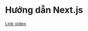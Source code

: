 # Hướng dẫn Next.js

[Link video](https://www.youtube.com/playlist?list=PLKzNGvIJtUDbKHgarA4KRAOMmyWvUkp5n)
